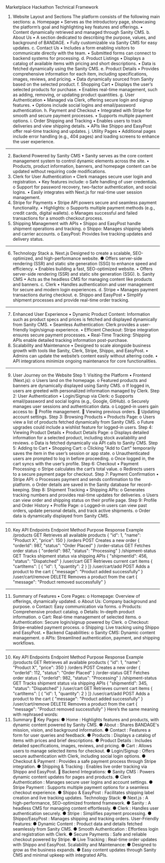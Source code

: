 Marketplace Hackathon Technical Framework
1. Website Layout and Sections
The platform consists of the following main sections:
a. Homepage
•	Serves as the introductory page, showcasing the platform’s goal and highlighting key features and offerings.
•	Content dynamically retrieved and managed through Sanity CMS.
b. About Us
•	A section dedicated to describing the purpose, values, and background of BANDAGE.
•	Fully customizable via Sanity CMS for easy updates.
c. Contact Us
•	Includes a form enabling visitors to communicate directly with the team.
•	Submitted forms can connect to backend systems for processing.
d. Product Listings
•	Displays a catalog of available items with pricing and short descriptions.
•	Data is fetched dynamically using the Sanity CMS.
e. Product Details
•	Provides comprehensive information for each item, including specifications, images, reviews, and pricing.
•	Data dynamically sourced from Sanity based on the selected product.
f. Shopping Cart
•	Displays the user’s selected products for purchase.
•	Enables real-time management, such as adding, removing, or updating product quantities.
g. User Authentication
•	Managed via Clerk, offering secure login and signup features.
•	Options include social logins and email/password authentication.
h. Payment and Checkout
•	Integrated with Stripe for smooth and secure payment processes.
•	Supports multiple payment options.
i. Order Shipping and Tracking
•	Enables users to track deliveries and view shipping details.
•	APIs like Shippo and EasyPost offer real-time tracking and updates.
j. Utility Pages
•	Additional pages include error handling (e.g., 404 pages) and loading screens to enhance the user experience.
________________________________________
2. Backend Powered by Sanity CMS
•	Sanity serves as the core content management system to control dynamic elements across the site.
•	Products, product information, banners, and homepage content can be updated without requiring code modifications.
3. Clerk for User Authentication
•	Clerk manages secure user login and registration.
•	Key features include: 
o	Safe handling of user credentials.
o	Support for password recovery, two-factor authentication, and social logins.
•	Easily integrates with Next.js for real-time user session management.
4. Stripe for Payments
•	Stripe API powers secure and seamless payment functionality.
•	Highlights: 
o	Supports multiple payment methods (e.g., credit cards, digital wallets).
o	Manages successful and failed transactions for a smooth checkout process.
5. Shipping Management with APIs
•	Shippo and EasyPost handle shipment operations and tracking. 
o	Shippo: Manages shipping labels and carrier accounts.
o	EasyPost: Provides live tracking updates and delivery status.
________________________________________
6. Technology Stack
a. Next.js
Designed to create a scalable, SEO-optimized, and high-performance website.
● Offers server-side rendering (SSR) and static site generation (SSG) to enhance speed and efficiency.
•	Enables building a fast, SEO-optimized website.
•	Offers server-side rendering (SSR) and static site generation (SSG).
b. Sanity CMS
•	Acts as the headless CMS for managing content like products and banners.
c. Clerk
•	Handles authentication and user management for secure and modern login experiences.
d. Stripe
•	Manages payment transactions during checkout.
e. Shippo and EasyPost
•	Simplify shipment processes and provide real-time order tracking.
________________________________________
7. Enhanced User Experience
•	Dynamic Product Content: Information such as product specs and prices is fetched and displayed dynamically from Sanity CMS.
•	Seamless Authentication: Clerk provides a user-friendly login/signup experience.
•	Efficient Checkout: Stripe integration ensures secure payment processes.
•	Real-Time Tracking: Shipping APIs enable detailed tracking information post-purchase.
8. Scalability and Maintenance
•	Designed to scale alongside business growth with tools like Sanity, Clerk, Stripe, Shippo, and EasyPost.
•	Admins can update the website’s content easily without altering code.
•	API integrations minimize ongoing maintenance for core functionalities.
________________________________________
9. User Journey on the Website
Step 1: Visiting the Platform
•	Frontend (Next.js): 
o	Users land on the homepage.
o	Featured products and banners are dynamically displayed using Sanity CMS.
o	If logged in, users are greeted with personalized information managed by Clerk.
Step 2: User Authentication
•	Login/Signup via Clerk: 
o	Supports email/password and social logins (e.g., Google, GitHub).
o	Securely manages user sessions and authentication data.
o	Logged-in users gain access to: 
	Profile management.
	Viewing previous orders.
	Updating account settings.
Step 3: Browsing Products
•	Products Page: 
o	Users view a list of products fetched dynamically from Sanity CMS.
o	Future upgrades could include a wishlist feature for logged-in users.
Step 4: Viewing Product Details
•	Product Details Page: 
o	Displays detailed information for a selected product, including stock availability and reviews.
o	Data is fetched dynamically via API calls to Sanity CMS.
Step 5: Adding to Cart
•	Shopping Cart: 
o	Clicking "Add to Cart" temporarily saves the item in the user’s session or app state.
o	Unauthenticated users are prompted to log in before proceeding.
o	Once logged in, the cart syncs with the user’s profile.
Step 6: Checkout
•	Payment Processing: 
o	Stripe calculates the cart’s total value.
o	Redirects users to a secure payment page for checkout.
Step 7: Payment Confirmation
•	Stripe API: 
o	Processes payment and sends confirmation to the platform.
o	Order details are saved in the Sanity database for record-keeping.
Step 8: Shipment Tracking
•	Shipping APIs: 
o	Generates tracking numbers and provides real-time updates for deliveries.
o	Users can view order and shipping status on their profile page.
Step 9: Profile and Order History
•	Profile Page: 
o	Logged-in users can view past orders, update personal details, and track active shipments.
o	Order data is dynamically displayed from Sanity CMS.
________________________________________
10. Key API Endpoints
Endpoint	Method	Purpose	Response Example
/products	GET	Retrieves all available products	{ "id": 1, "name": "Product X", "price": 150 }
/orders	POST	Creates a new order	{ "orderId": 987, "status": "Order Placed" }
/order-status	GET	Fetches order status	{ "orderId": 987, "status": "Processing" }
/shipment-status	GET	Tracks shipment status via shipping APIs	{ "shipmentId": 456, "status": "Dispatched" }
/user/cart	GET	Retrieves current cart items	{ "cartItems": [ { "id": 1, "quantity": 2 } ]}
/user/cart/add	POST	Adds a product to the cart	{ "message": "Product added successfully" }
/user/cart/remove	DELETE	Removes a product from the cart	{ "message": "Product removed successfully" }
________________________________________
11. Summary of Features
•	Core Pages:
o	Homepage: Overview of offerings, dynamically updated.
o	About Us: Company background and purpose.
o	Contact: Easy communication via forms.
o	Products: Comprehensive product catalog.
o	Details: In-depth product information.
o	Cart: Real-time management of selected items.
o	Authentication: Secure login/signup powered by Clerk.
o	Checkout: Stripe-enabled payment process.
o	Shipping: Live tracking using Shippo and EasyPost.
•	Backend Capabilities:
o	Sanity CMS: Dynamic content management.
o	APIs: Streamlined authentication, payment, and shipping workflows.
________________________________________
10. Key API Endpoints
Endpoint	Method	Purpose	Response Example
/products	GET	Retrieves all available products	{ "id": 1, "name": "Product X", "price": 350 }
/orders	POST	Creates a new order	{ "orderId": 112, "status": "Order Placed" }
/order-status	GET	Fetches order status	{ "orderId": 982, "status": "Processing" }
/shipment-status	GET	Tracks shipment status via shipping APIs	{ "shipmentId": 345, "status": "Dispatched" }
/user/cart	GET	Retrieves current cart items	{ "cartItems": [ { "id": 1, "quantity": 2 } ]}
/user/cart/add	POST	Adds a product to the cart	{ "message": "Product added successfully" }
/user/cart/remove	DELETE	Removes a product from the cart	{ "message": "Product removed successfully" }
Here’s the same meaning with rephrased words:
11.  Summary
🔑 Key Pages:
● Home : Highlights features and products, with dynamic content powered by Sanity CMS.
● About : Shares BANDAGE's mission, vision, and background information.
● Contact : Features a form for user queries and feedback.
● Products : Displays a catalog of items with prices and brief descriptions.
● Product Details : Includes detailed specifications, images, reviews, and pricing.
● Cart : Allows users to manage selected items for checkout.
● Login/Signup : Offers secure authentication with Clerk, including social login options.
● Checkout & Payment : Provides a safe payment process through Stripe integration.
● Shipping & Tracking : Enables live order tracking via Shippo and EasyPost.
🔧 Backend Integrations:
● Sanity CMS : Powers dynamic content updates for pages and products.
● Clerk Authentication : Manages secure user logins and account settings.
● Stripe Payment : Supports multiple payment options for a seamless checkout experience.
● Shippo & EasyPost : Facilitates shipping label creation and live tracking updates.
Technology Stack:
● Next.js : A high-performance, SEO-optimized frontend framework.
● Sanity : A headless CMS for managing content effortlessly.
● Clerk : Handles user authentication securely.
● Stripe : Simplifies payment processing.
● Shippo/EasyPost : Manages shipping and tracking orders.
 User-Friendly Features:
● Dynamic Content : Product data and details fetched seamlessly from Sanity CMS.
● Smooth Authentication : Effortless login and registration with Clerk.
● Secure Payments : Safe and reliable checkout powered by Stripe.
● Live Tracking : Real-time order updates with Shippo and EasyPost.
Scalability and Maintenance:
● Designed to grow as the business expands.
● Easy content updates through Sanity CMS and minimal upkeep with integrated APIs.


